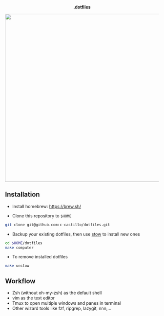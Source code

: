 <p align="center"><strong>.dotfiles</strong></p>
<p align="center"><img src="https://cl.ly/sxJ0/1.png" height="550"></p>


## Installation

- Install homebrew: https://brew.sh/

- Clone this repository to `$HOME`

```sh
git clone git@github.com:c-castillo/dotfiles.git
```

- Backup your existing dotfiles, then use [stow](https://www.gnu.org/software/stow/) to install new ones

```sh
cd $HOME/dotfiles
make computer
```

- To remove installed dotfiles

```sh
make unstow
```

## Workflow
- Zsh (without oh-my-zsh) as the default shell
- vim as the text editor
- Tmux to open multiple windows and panes in terminal
- Other wizard tools like fzf, ripgrep, lazygit, nnn,...
